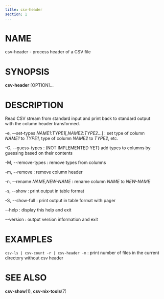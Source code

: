 ```yaml
---
title: csv-header
section: 1
...
```


# NAME #

csv-header - process header of a CSV file

# SYNOPSIS #

**csv-header** [OPTION]...

# DESCRIPTION #

Read CSV stream from standard input and print back to standard output with
the column header transformed.

-e, \--set-types *NAME1*:*TYPE1*[,*NAME2*:*TYPE2*...]
:   set type of column *NAME1* to *TYPE1*, type of column *NAME2* to *TYPE2*, etc.

-G, \--guess-types
:   (NOT IMPLEMENTED YET) add types to columns by guessing based on their contents

-M, \--remove-types
:   remove types from columns

-m, \--remove
:   remove column header

-n, \--rename *NAME*,*NEW-NAME*
:   rename column *NAME* to *NEW-NAME*

-s, \--show
:   print output in table format

-S, \--show-full
:   print output in table format with pager

\--help
:   display this help and exit

\--version
:   output version information and exit

# EXAMPLES #

`csv-ls | csv-count -r | csv-header -m`
:   print number of files in the current directory without csv header

# SEE ALSO #

**csv-show**(1), **csv-nix-tools**(7)
